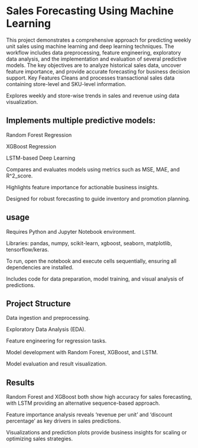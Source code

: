 # Sales Forecasting Using Machine Learning

This project demonstrates a comprehensive approach for predicting weekly unit sales using machine learning and deep learning techniques. The workflow includes data preprocessing, feature engineering, exploratory data analysis, and the implementation and evaluation of several predictive models. The key objectives are to analyze historical sales data, uncover feature importance, and provide accurate forecasting for business decision support.
Key Features
Cleans and processes transactional sales data containing store-level and SKU-level information.

Explores weekly and store-wise trends in sales and revenue using data visualization.

## Implements multiple predictive models:

Random Forest Regression

XGBoost Regression

LSTM-based Deep Learning

Compares and evaluates models using metrics such as MSE, MAE, and R^2_score.

Highlights feature importance for actionable business insights.

Designed for robust forecasting to guide inventory and promotion planning.


## usage

Requires Python and Jupyter Notebook environment.

Libraries: pandas, numpy, scikit-learn, xgboost, seaborn, matplotlib, tensorflow/keras.

To run, open the notebook and execute cells sequentially, ensuring all dependencies are installed.

Includes code for data preparation, model training, and visual analysis of predictions.

## Project Structure

Data ingestion and preprocessing.

Exploratory Data Analysis (EDA).

Feature engineering for regression tasks.

Model development with Random Forest, XGBoost, and LSTM.

Model evaluation and result visualization.

## Results

Random Forest and XGBoost both show high accuracy for sales forecasting, with LSTM providing an alternative sequence-based approach.

Feature importance analysis reveals ‘revenue per unit’ and ‘discount percentage’ as key drivers in sales predictions.

Visualizations and prediction plots provide business insights for scaling or optimizing sales strategies.

